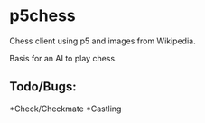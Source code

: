 # p5chess

Chess client using p5 and images from Wikipedia.

Basis for an AI to play chess.

## Todo/Bugs:
*Check/Checkmate
*Castling
